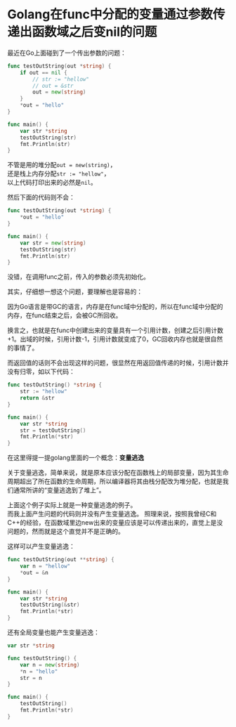 # Golang在func中分配的变量通过参数传递出函数域之后变nil的问题

最近在Go上面碰到了一个传出参数的问题：

```go
func testOutString(out *string) {
	if out == nil {
		// str := "hellow"
		// out = &str
		out = new(string)
	}
	*out = "hello"
}

func main() {
	var str *string
	testOutString(str)
	fmt.Println(str)
}
```

不管是用的堆分配`out = new(string)`，  
还是栈上内存分配`str := "hellow"`，  
以上代码打印出来的必然是`nil`。

然后下面的代码则不会：

```go
func testOutString(out *string) {
	*out = "hello"
}

func main() {
	var str = new(string)
	testOutString(str)
	fmt.Println(str)
}
```

没错，在调用func之前，传入的参数必须先初始化。

其实，仔细想一想这个问题，要理解也是容易的：

因为Go语言是带GC的语言，内存是在func域中分配的，所以在func域中分配的内存，在func结束之后，会被GC所回收。

换言之，也就是在func中创建出来的变量具有一个引用计数，创建之后引用计数+1。出域的时候，引用计数-1，引用计数就变成了0，GC回收内存也就是很自然的事情了。

而返回值的话则不会出现这样的问题，很显然在用返回值传递的时候，引用计数并没有归零，如以下代码：

```go
func testOutString() *string {
	str := "hellow"
	return &str
}

func main() {
	var str *string
	str = testOutString()
	fmt.Println(*str)
}
```

在这里得提一提golang里面的一个概念：**变量逃逸**

关于变量逃逸，简单来说，就是原本应该分配在函数栈上的局部变量，因为其生命周期超出了所在函数的生命周期，所以编译器将其由栈分配改为堆分配，也就是我们通常所讲的“变量逃逸到了堆上”。

上面这个例子实际上就是一种变量逃逸的例子。  
而我上面产生问题的代码则并没有产生变量逃逸。
照理来说，按照我曾经C和C++的经验，在函数域里边new出来的变量应该是可以传递出来的，直觉上是没问题的，然而就是这个直觉并不是正确的。

这样可以产生变量逃逸：

```go
func testOutString(out **string) {
	var n = "hellow"
	*out = &n
}

func main() {
	var str *string
	testOutString(&str)
	fmt.Println(*str)
}
```

还有全局变量也能产生变量逃逸：

```go
var str *string

func testOutString() {
	var n = new(string)
	*n = "hello"
	str = n
}

func main() {
	testOutString()
	fmt.Println(*str)
}
```
